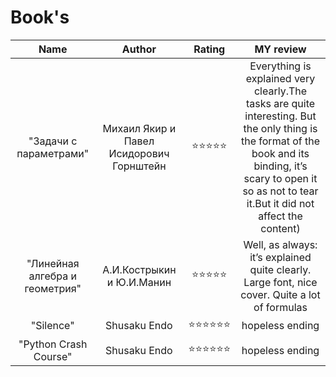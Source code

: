 # Book's

| Name      | Author |Rating             | MY review |
|:-------------:|:--------:|:------------------:|:------------------------:|
| "Задачи с параметрами" | Михаил Якир и Павел Исидорович Горнштейн   | ⭐⭐⭐⭐⭐  | Everything is explained very clearly.The tasks are quite interesting. But the only thing is the format of the book and its binding, it’s scary to open it so as not to tear it.But it did not affect the content) |
| "Линейная алгебра и геометрия" | А.И.Кострыкин и Ю.И.Манин | ⭐⭐⭐⭐⭐  | Well, as always: it’s explained quite clearly. Large font, nice cover. Quite a lot of formulas |
| "Silence" | Shusaku Endo | ⭐⭐⭐⭐⭐⭐  | hopeless ending |
| "Python Crash Course" | Shusaku Endo | ⭐⭐⭐⭐⭐⭐  | hopeless ending |
